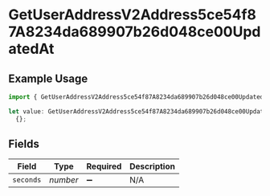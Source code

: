 # GetUserAddressV2Address5ce54f87A8234da689907b26d048ce00UpdatedAt

## Example Usage

```typescript
import { GetUserAddressV2Address5ce54f87A8234da689907b26d048ce00UpdatedAt } from "@dhaba/safepay-ts/models/operations";

let value: GetUserAddressV2Address5ce54f87A8234da689907b26d048ce00UpdatedAt =
  {};
```

## Fields

| Field              | Type               | Required           | Description        |
| ------------------ | ------------------ | ------------------ | ------------------ |
| `seconds`          | *number*           | :heavy_minus_sign: | N/A                |